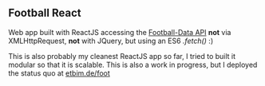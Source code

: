 ## Football React

Web app built with ReactJS accessing the [Football-Data API](www.football-data.org) **not** via XMLHttpRequest, **not** with JQuery, but using an ES6 *.fetch()* :)

This is also probably my cleanest ReactJS app so far, I tried to built it modular so that it is scalable. This is also a work in progress, but I deployed the status quo at [etbim.de/foot](http://www.etbim.de/foot)

